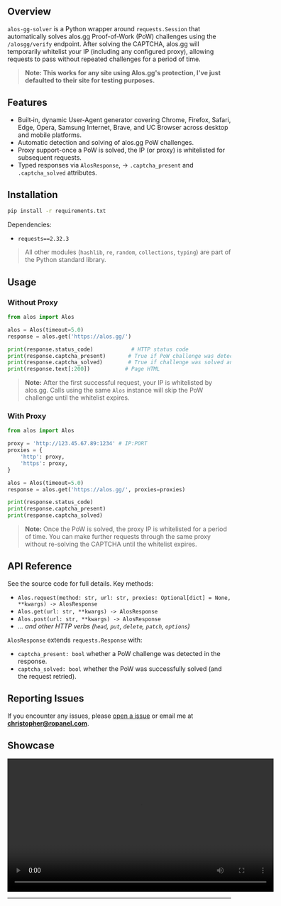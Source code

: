 ## Overview

`alos-gg-solver` is a Python wrapper around `requests.Session` that automatically solves alos.gg Proof-of-Work (PoW) challenges using the `/alosgg/verify` endpoint. After solving the CAPTCHA, alos.gg will temporarily whitelist your IP (including any configured proxy), allowing requests to pass without repeated challenges for a period of time.

> **Note: This works for any site using Alos.gg's protection, I've just defaulted to their site for testing purposes.**

## Features

* Built‑in, dynamic User-Agent generator covering Chrome, Firefox, Safari, Edge, Opera, Samsung Internet, Brave, and UC Browser across desktop and mobile platforms.
* Automatic detection and solving of alos.gg PoW challenges.
* Proxy support-once a PoW is solved, the IP (or proxy) is whitelisted for subsequent requests.
* Typed responses via `AlosResponse`, -> `.captcha_present` and `.captcha_solved` attributes.

## Installation

```bash
pip install -r requirements.txt
```

Dependencies:

* `requests==2.32.3`

> All other modules (`hashlib`, `re`, `random`, `collections`, `typing`) are part of the Python standard library.

## Usage

### Without Proxy

```python
from alos import Alos

alos = Alos(timeout=5.0)
response = alos.get('https://alos.gg/')

print(response.status_code)            # HTTP status code
print(response.captcha_present)       # True if PoW challenge was detected
print(response.captcha_solved)        # True if challenge was solved and whitelisted
print(response.text[:200])           # Page HTML
```

> **Note:** After the first successful request, your IP is whitelisted by alos.gg. Calls using the same `Alos` instance will skip the PoW challenge until the whitelist expires.

### With Proxy

```python
from alos import Alos

proxy = 'http://123.45.67.89:1234' # IP:PORT
proxies = {
    'http': proxy,
    'https': proxy,
}

alos = Alos(timeout=5.0)
response = alos.get('https://alos.gg/', proxies=proxies)

print(response.status_code)
print(response.captcha_present)
print(response.captcha_solved)
```

> **Note:** Once the PoW is solved, the proxy IP is whitelisted for a period of time. You can make further requests through the same proxy without re-solving the CAPTCHA until the whitelist expires.

## API Reference

See the source code for full details. Key methods:

* `Alos.request(method: str, url: str, proxies: Optional[dict] = None, **kwargs) -> AlosResponse`
* `Alos.get(url: str, **kwargs) -> AlosResponse`
* `Alos.post(url: str, **kwargs) -> AlosResponse`
* *... and other HTTP verbs (`head`, `put`, `delete`, `patch`, `options`)*

`AlosResponse` extends `requests.Response` with:

* `captcha_present: bool` whether a PoW challenge was detected in the response.
* `captcha_solved: bool` whether the PoW was successfully solved (and the request retried).

## Reporting Issues

If you encounter any issues, please [open a issue](https://github.com/ImInTheICU/alos-gg-solver/issues) or email me at **[christopher@ropanel.com](mailto:christopher@ropanel.com)**.

## Showcase
<div align="center">
  <video
    src="https://github.com/user-attachments/assets/d37634fd-c968-4e1b-a4d1-76854183579f"
    controls
    width="600"
  >
    Your browser does not support the video tag.
  </video>
</div>

---
